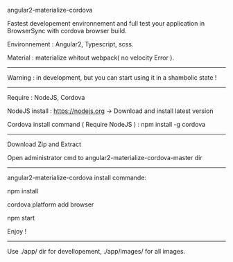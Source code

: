 angular2-materialize-cordova

Fastest developement environnement and full test your application in BrowserSync with cordova browser build.

Environnement : Angular2, Typescript, scss.

Material : materialize whitout webpack( no velocity Error ).

----------------------

Warning : in development, but you can start using it in a shambolic state !

----------------------

Require : NodeJS, Cordova

NodeJS install : https://nodejs.org -> Download and install latest version

Cordova install command ( Require NodeJS ) : npm install -g cordova

----------------------

Download Zip and Extract

Open administrator cmd to angular2-materialize-cordova-master dir

----------------------

angular2-materialize-cordova install commande:

npm install

cordova platform add browser

npm start

Enjoy !

----------------------

Use ./app/ dir for devellopement, ./app/images/ for all images.


